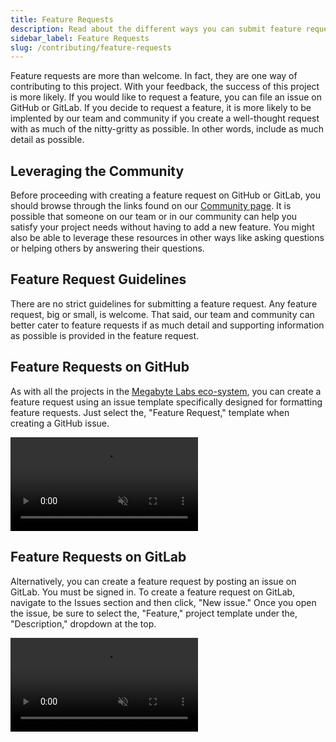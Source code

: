 ```yaml
---
title: Feature Requests
description: Read about the different ways you can submit feature requests across the Megabyte Labs eco-system. Find tips on creating feature requests that are more likely to make their way onto the master branch.
sidebar_label: Feature Requests
slug: /contributing/feature-requests
---
```


Feature requests are more than welcome. In fact, they are one way of contributing to this project. With your feedback, the success of this project is more likely. If you would like to request a feature, you can file an issue on GitHub or GitLab. If you decide to request a feature, it is more likely to be implented by our team and community if you create a well-thought request with as much of the nitty-gritty as possible. In other words, include as much detail as possible.

## Leveraging the Community

Before proceeding with creating a feature request on GitHub or GitLab, you should browse through the links found on our [Community page](https://megabyte.space/community). It is possible that someone on our team or in our community can help you satisfy your project needs without having to add a new feature. You might also be able to leverage these resources in other ways like asking questions or helping others by answering their questions.

## Feature Request Guidelines

There are no strict guidelines for submitting a feature request. Any feature request, big or small, is welcome. That said, our team and community can better cater to feature requests if as much detail and supporting information as possible is provided in the feature request.

## Feature Requests on GitHub

As with all the projects in the [Megabyte Labs eco-system](https://gitlab.com/megabyte-labs), you can create a feature request using an issue template specifically designed for formatting feature requests. Just select the, "Feature Request," template when creating a GitHub issue.

<video autoplay loop muted playsinline>
  <source src="/video/github-feature-request.mp4" type="video/mp4" />
  <source src="/video/github-feature-request.webm" type="video/webm" />
</video>

## Feature Requests on GitLab

Alternatively, you can create a feature request by posting an issue on GitLab. You must be signed in. To create a feature request on GitLab, navigate to the Issues section and then click, "New issue." Once you open the issue, be sure to select the, "Feature," project template under the, "Description," dropdown at the top.

<video autoplay loop muted playsinline>
  <source src="/video/gitlab-feature-request.mp4" type="video/mp4" />
  <source src="/video/gitlab-feature-request.webm" type="video/webm" />
</video>
